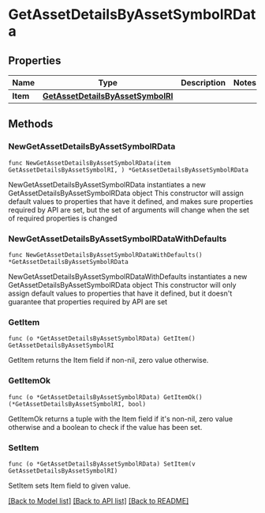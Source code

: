 # GetAssetDetailsByAssetSymbolRData

## Properties

Name | Type | Description | Notes
------------ | ------------- | ------------- | -------------
**Item** | [**GetAssetDetailsByAssetSymbolRI**](GetAssetDetailsByAssetSymbolRI.md) |  | 

## Methods

### NewGetAssetDetailsByAssetSymbolRData

`func NewGetAssetDetailsByAssetSymbolRData(item GetAssetDetailsByAssetSymbolRI, ) *GetAssetDetailsByAssetSymbolRData`

NewGetAssetDetailsByAssetSymbolRData instantiates a new GetAssetDetailsByAssetSymbolRData object
This constructor will assign default values to properties that have it defined,
and makes sure properties required by API are set, but the set of arguments
will change when the set of required properties is changed

### NewGetAssetDetailsByAssetSymbolRDataWithDefaults

`func NewGetAssetDetailsByAssetSymbolRDataWithDefaults() *GetAssetDetailsByAssetSymbolRData`

NewGetAssetDetailsByAssetSymbolRDataWithDefaults instantiates a new GetAssetDetailsByAssetSymbolRData object
This constructor will only assign default values to properties that have it defined,
but it doesn't guarantee that properties required by API are set

### GetItem

`func (o *GetAssetDetailsByAssetSymbolRData) GetItem() GetAssetDetailsByAssetSymbolRI`

GetItem returns the Item field if non-nil, zero value otherwise.

### GetItemOk

`func (o *GetAssetDetailsByAssetSymbolRData) GetItemOk() (*GetAssetDetailsByAssetSymbolRI, bool)`

GetItemOk returns a tuple with the Item field if it's non-nil, zero value otherwise
and a boolean to check if the value has been set.

### SetItem

`func (o *GetAssetDetailsByAssetSymbolRData) SetItem(v GetAssetDetailsByAssetSymbolRI)`

SetItem sets Item field to given value.



[[Back to Model list]](../README.md#documentation-for-models) [[Back to API list]](../README.md#documentation-for-api-endpoints) [[Back to README]](../README.md)


